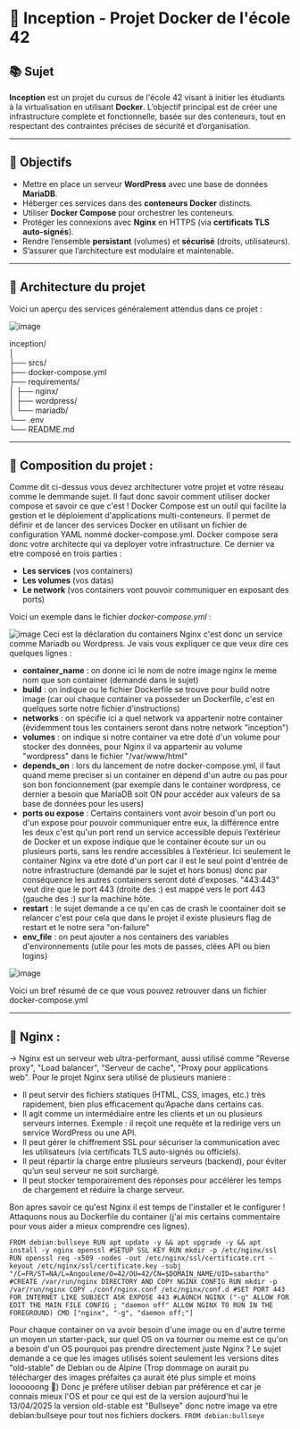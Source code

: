 # 🧠 Inception - Projet Docker de l'école 42

## 📚 Sujet

**Inception** est un projet du cursus de l'école 42 visant à initier les étudiants à la virtualisation en utilisant **Docker**. L’objectif principal est de créer une infrastructure complète et fonctionnelle, basée sur des conteneurs, tout en respectant des contraintes précises de sécurité et d’organisation.

---

## 🎯 Objectifs

- Mettre en place un serveur **WordPress** avec une base de données **MariaDB**.
- Héberger ces services dans des **conteneurs Docker** distincts.
- Utiliser **Docker Compose** pour orchestrer les conteneurs.
- Protéger les connexions avec **Nginx** en HTTPS (via **certificats TLS auto-signés**).
- Rendre l’ensemble **persistant** (volumes) et **sécurisé** (droits, utilisateurs).
- S’assurer que l’architecture est modulaire et maintenable.

---

## 🧱 Architecture du projet

Voici un aperçu des services généralement attendus dans ce projet :

![image](https://github.com/user-attachments/assets/97a318d9-b3e7-4fe5-ac63-d6f7bdd7a573)

inception/ </br>
   │</br>
   ├── srcs/</br>
   ├── docker-compose.yml </br>
   ├── requirements/</br>
   │   ├── nginx/ </br>
   │   ├── wordpress/</br>
   │   └── mariadb/</br>
   └── .env</br>
   └── README.md</br>

---

## 💾​ Composition du projet :

Comme dit ci-dessus vous devez architecturer votre projet et votre réseau comme le demmande sujet. Il faut donc savoir comment utiliser docker compose et savoir ce que c'est ! Docker Compose est un outil qui facilite la gestion et le déploiement d'applications multi-conteneurs. Il permet de définir et de lancer des services Docker en utilisant un fichier de configuration YAML nommé docker-compose.yml.
Docker compose sera donc votre architecte qui va deployer votre infrastructure.
Ce dernier va etre composé en trois parties :

- **Les services** (vos containers)
- **Les volumes** (vos datas)
- **Le network** (vos containers vont pouvoir communiquer en exposant des ports)

Voici un exemple dans le fichier *docker-compose.yml* :

![image](https://github.com/user-attachments/assets/481d7afc-563a-4287-9e46-369faa2447d3)
Ceci est la déclaration du containers Nginx c'est donc un service comme Mariadb ou Wordpress. Je vais vous expliquer ce que veux dire ces quelques lignes :

- **container_name** : on donne ici le nom de notre image nginx le meme nom que son container (demandé dans le sujet)
- **build** : on indique ou le fichier Dockerfile se trouve pour build notre image (car oui chaque container va posseder un Dockerfile, c'est en quelques sorte notre fichier d'instructions)
- **networks** : on spécifie ici a quel network va appartenir notre container (évidemment tous les containers seront dans notre network "inception")
- **volumes** : on indique si notre container va etre doté d'un volume pour stocker des données, pour Nginx il va appartenir au volume "wordpress" dans le fichier "/var/www/html"
- **depends_on** : lors du lancement de notre docker-compose.yml, il faut quand meme preciser si un container en dépend d'un autre ou pas pour son bon foncionnement (par exemple dans le container wordpress, ce dernier a besoin que MariaDB soit ON pour accéder aux valeurs de sa base de données pour les users)
- **ports ou expose** : Certains containers vont avoir besoin d'un port ou d'un expose pour pouvoir communiquer entre eux, la différence entre les deux c'est qu'un port rend un service accessible depuis l’extérieur de Docker et un expose indique que le container écoute sur un ou plusieurs ports, sans les rendre accessibles à l’extérieur. Ici seulement le container Nginx va etre doté d'un port car il est le seul point d'entrée de notre infrastructure (demandé par le sujet et hors bonus) donc par conséquence les autres containers seront doté d'exposes. "443:443" veut dire que le port 443 (droite des :) est mappé vers le port 443 (gauche des :) sur la machine hôte.
- **restart** : le sujet demande a ce qu'en cas de crash le coontainer doit se relancer c'est pour cela que dans le projet il existe plusieurs flag de restart et le notre sera "on-failure"
- **env_file** : on peut ajouter a nos containers des variables d'environnements (utile pour les mots de passes, clées API ou bien logins)

![image](https://github.com/user-attachments/assets/010b0015-1d36-40c1-ac1f-522c419b1e96)

Voici un bref résumé de ce que vous pouvez retrouver dans un fichier docker-compose.yml

---

## 📂​ Nginx : 

-> Nginx est un serveur web ultra-performant, aussi utilisé comme "Reverse proxy", "Load balancer", "Serveur de cache", "Proxy pour applications web". Pour le projet Nginx sera utilisé de plusieurs maniere :

- Il peut servir des fichiers statiques (HTML, CSS, images, etc.) très rapidement, bien plus efficacement qu’Apache dans certains cas.
- Il agit comme un intermédiaire entre les clients et un ou plusieurs serveurs internes. Exemple : il reçoit une requête et la redirige vers un service WordPress ou une API.
- Il peut gérer le chiffrement SSL pour sécuriser la communication avec les utilisateurs (via certificats TLS auto-signés ou officiels).
- Il peut répartir la charge entre plusieurs serveurs (backend), pour éviter qu’un seul serveur ne soit surchargé.
- Il peut stocker temporairement des réponses pour accélérer les temps de chargement et réduire la charge serveur.

Bon apres savoir ce qu'est Nginx il est temps de l'installer et le configurer ! Attaquons nous au Dockerfile du container (j'ai mis certains commentaire pour vous aider a mieux comprendre ces lignes).

``
FROM debian:bullseye
RUN apt update -y && apt upgrade -y && apt install -y nginx openssl
#SETUP SSL KEY
RUN mkdir -p /etc/nginx/ssl
RUN openssl req -x509 -nodes -out /etc/nginx/ssl/certificate.crt -keyout /etc/nginx/ssl/certificate.key -subj "/C=FR/ST=NA/L=Angouleme/O=42/OU=42/CN=$DOMAIN_NAME/UID=sabartho"
#CREATE /var/run/nginx DIRECTORY AND COPY NGINX CONFIG
RUN mkdir -p /var/run/nginx
COPY ./conf/nginx.conf /etc/nginx/conf.d
#SET PORT 443 FOR INTERNET LIKE SUBJECT ASK
EXPOSE 443
#LAUNCH NGINX ("-g" ALLOW FOR EDIT THE MAIN FILE CONFIG ; "daemon off" ALLOW NGINX TO RUN IN THE FOREGROUND)
CMD ["nginx", "-g", "daemon off;"]
``

Pour chaque container on va avoir besoin d'une image ou en d'autre terme un moyen un starter-pack, sur quel OS on va tourner ou meme est ce qu'on a besoin d'un OS pourquoi pas prendre directement juste Nginx ?
Le sujet demande a ce que les images utilisés soient seulement les versions dites "old-stable" de Debian ou de Alpine (Trop dommage on aurait pu télécharger des images préfaites ça aurait été plus simple et moins loooooong 🫠​)
Donc je préfere utiliser debian par préférence et car je connais mieux l'OS et pour ce qui est de la version aujourd'hui le 13/04/2025 la version old-stable est "Bullseye" donc notre image va etre debian:bullseye pour tout nos fichiers dockers.
`FROM debian:bullseye`
